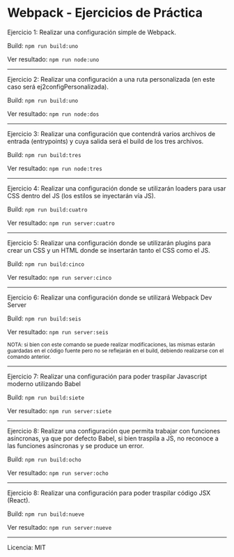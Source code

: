 # Webpack - Ejercicios de Práctica

Ejercicio 1: Realizar una configuración simple de Webpack.

Build: <code>npm run build:uno</code>

Ver resultado: <code>npm run node:uno</code>

<hr>

Ejercicio 2: Realizar una configuración a una ruta personalizada (en este caso será ej2configPersonalizada).

Build: <code>npm run build:uno</code>

Ver resultado: <code>npm run node:dos</code>

<hr>

Ejercicio 3: Realizar una configuración que contendrá varios archivos de entrada (entrypoints) y cuya salida será el build de los tres archivos.

Build: <code>npm run build:tres</code>

Ver resultado: <code>npm run node:tres</code>

<hr>

Ejercicio 4: Realizar una configuración donde se utilizarán loaders para usar CSS dentro del JS (los estilos se inyectarán vía JS).

Build: <code>npm run build:cuatro</code>

Ver resultado: <code>npm run server:cuatro</code>

<hr>

Ejercicio 5: Realizar una configuración donde se utilizarán plugins para crear un CSS y un HTML donde se insertarán tanto el CSS como el JS.

Build: <code>npm run build:cinco</code>

Ver resultado: <code>npm run server:cinco</code>

<hr>

Ejercicio 6: Realizar una configuración donde se utilizará Webpack Dev Server

Build: <code>npm run build:seis</code>

Ver resultado: <code>npm run server:seis</code>

<small>NOTA: si bien con este comando se puede realizar modificaciones, las mismas estarán guardadas en el código fuente pero no se reflejarán en el build, debiendo realizarse con el comando anterior.</small>

<hr>

Ejercicio 7: Realizar una configuración para poder traspilar Javascript moderno utilizando Babel

Build: <code>npm run build:siete</code>

Ver resultado: <code>npm run server:siete</code>

<hr>

Ejercicio 8: Realizar una configuración que permita trabajar con funciones asíncronas, ya que por defecto Babel, si bien traspila a JS, no reconoce a las funciones asíncronas y se produce un error.

Build: <code>npm run build:ocho</code>

Ver resultado: <code>npm run server:ocho</code>

<hr>

Ejercicio 8: Realizar una configuración para poder traspilar código JSX (React).

Build: <code>npm run build:nueve</code>

Ver resultado: <code>npm run server:nueve</code>

<hr>

Licencia: MIT
